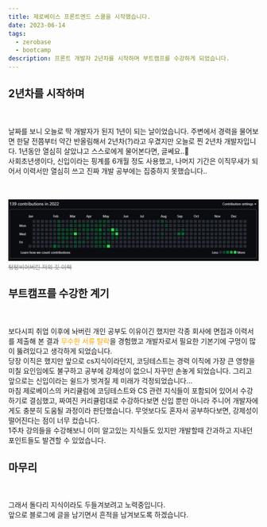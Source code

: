 ```yaml
---
title: 제로베이스 프론트엔드 스쿨을 시작했습니다.
date: 2023-06-14
tags:
  - zerobase
  - bootcamp
description: 프론트 개발자 2년차를 시작하며 부트캠프를 수강하게 되었습니다.
---
```



## 2년차를 시작하며

<br/>
<br/>
날짜를 보니 오늘로 딱 개발자가 된지 1년이 되는 날이었습니다.
주변에서 경력을 물어보면 한달 전쯤부터 약간 반올림해서 2년차(?)라고 우겼지만 오늘로 찐 2년차 개발자입니다.
1년동안 열심히 살았냐고 스스로에게 물어본다면, 글쎄요..🤣
<br/>
사회초년생이다, 신입이라는 핑계를 6개월 정도 사용했고, 나머지 기간은 이직무새가 되어서 이력서만 열심히 쓰고 진짜 개발 공부에는 집중하지 못했습니다..
<br/>
<br/>
<br/>

![Rocket launch](./images/commitHistory.png)
<small style="color:grey;text-decoration:line-through"> 텅텅비어버린 저의 깃 이력</small>

## 부트캠프를 수강한 계기
<br/>
<br/>
보다시피 취업 이후에 놔버린 개인 공부도 이유이긴 했지만 각종 회사에 면접과 이력서를 제출해 본 결과 <span style="color:orange">무수한 서류 탈락</span>을 경험했고 개발자로서 필요한 기본기에 구멍이 많이 뚫려있다고 생각하게 되었습니다.
<br/>
당장 이직은 했지만 앞으로 cs지식이라던지, 코딩테스트는 경력 이직에 가장 큰 영향을 미칠 요인임에도 불구하고 공부에 강제성이 없으니 자꾸만 손놓게 되었습니다.
그리고 앞으로는 신입이라는 쉴드가 벗겨질 제 미래가 걱정되었습니다...
<br/>
마침 제로베이스의 커리큘럼에 코딩테스트와 CS 관련 지식들이 포함되어 있어서 수강하기로 결심했고, 짜여진 커리큘럼대로 수강하다보면 신입 뿐만 아니라 주니어 개발자에게도 충분히 도움될 과정이라 판단했습니다. 무엇보다도 혼자서 공부하다보면, 강제성이 떨어진다는 점이 너무 컸습니다. 
<br/> 1주차 강의들을 수강해보니 이미 알고있는 지식들도 있지만 개발할때 간과하고 지내던 포인트들도 발견할 수 있었습니다.


## 마무리
<br/>
<br/>
그래서 돌다리 지식이라도 두들겨보려고 노력중입니다. 
<br/>
앞으로 블로그에 글을 남기면서 흔적을 남겨보도록 하겠습니다. 

